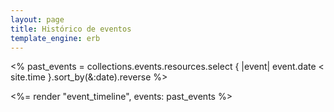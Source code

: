 ```yaml
---
layout: page
title: Histórico de eventos
template_engine: erb
---
```


<% past_events = collections.events.resources.select { |event| event.date < site.time }.sort_by(&:date).reverse %>

<%= render "event_timeline", events: past_events %>
